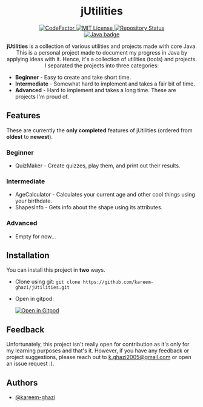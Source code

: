 <div align="center">

# jUtilities

</div>

<p align="center">
  <a href="https://www.codefactor.io/repository/github/kareem-ghazi/jutilities">
  <img
    src="https://www.codefactor.io/repository/github/kareem-ghazi/jutilities/badge"
    alt="CodeFactor"/>
  </a>
  <a href="https://opensource.org/licenses/MIT">
  <img
      src="https://img.shields.io/badge/License-MIT-red.svg"
      alt="MIT License"/>
  </a>
  <a href="https://github.com/kareem-ghazi/jUtilities">
  <img
      src="https://img.shields.io/badge/Status-Active-brightgreen"
      alt="Repository Status"/>
  </a>
  </br>
  <a href="https://java.com/">
  <img
      src="https://img.shields.io/badge/java-critical.svg?style=for-the-badge&logo=java&logoColor=white"
      alt="Java badge"/>
  </a>
</p>

<p align="center">
  <b>jUtilities</b> is a collection of various utilities and projects made with core Java. This is a personal project made to document my progress in Java by applying ideas with it. Hence, it's a collection of utilities (tools) and projects. I separated the projects into three categories:
  
  - <strong>Beginner</strong> - Easy to create and take short time.
  - <strong>Intermediate</strong> - Somewhat hard to implement and takes a fair bit of time.
  - <strong>Advanced</strong> - Hard to implement and takes a long time. These are projects I'm proud of.  
</p>

## Features

These are currently the **only completed** features of jUtilities (ordered from **oldest** to **newest**).
### **Beginner**
- QuizMaker - Create quizzes, play them, and print out their results.
  
### **Intermediate**
- AgeCalculator - Calculates your current age and other cool things using your birthdate.
- ShapesInfo - Gets info about the shape using its attributes.

### **Advanced**
- Empty for now...

## Installation

You can install this project in **two** ways.

  - Clone using git: `git clone https://github.com/kareem-ghazi/jUtilities.git`
  - Open in gitpod: 
  
    [![Open in Gitpod](https://gitpod.io/button/open-in-gitpod.svg)](https://gitpod.io/#https://github.com/kareem-ghazi/jUtilities)

## Feedback

Unfortunately, this project isn't really open for contribution as it's only for my learning purposes and that's it. However, if you have any feedback or project suggestions, please reach out to k.ghazi2005@gmail.com or open an issue request :).

## Authors

  - [@kareem-ghazi](https://www.github.com/kareem-ghazi)
